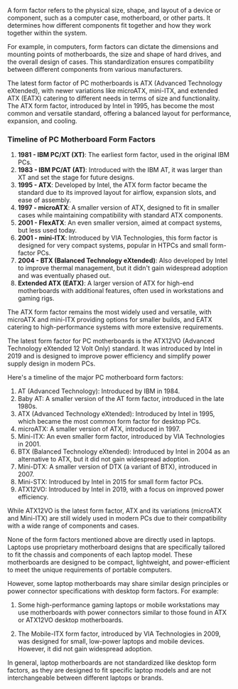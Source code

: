 
A form factor refers to the physical size, shape, and layout of a device or component, such as a computer case, motherboard, or other parts. It determines how different components fit together and how they work together within the system.

For example, in computers, form factors can dictate the dimensions and mounting points of motherboards, the size and shape of hard drives, and the overall design of cases. This standardization ensures compatibility between different components from various manufacturers.

The latest form factor of PC motherboards is ATX (Advanced Technology eXtended), with newer variations like microATX, mini-ITX, and extended ATX (EATX) catering to different needs in terms of size and functionality. The ATX form factor, introduced by Intel in 1995, has become the most common and versatile standard, offering a balanced layout for performance, expansion, and cooling.

### Timeline of PC Motherboard Form Factors

1. **1981 - IBM PC/XT (XT)**: The earliest form factor, used in the original IBM PCs.
2. **1983 - IBM PC/AT (AT)**: Introduced with the IBM AT, it was larger than XT and set the stage for future designs.
3. **1995 - ATX**: Developed by Intel, the ATX form factor became the standard due to its improved layout for airflow, expansion slots, and ease of assembly.
4. **1997 - microATX**: A smaller version of ATX, designed to fit in smaller cases while maintaining compatibility with standard ATX components.
5. **2001 - FlexATX**: An even smaller version, aimed at compact systems, but less  used today.
6. **2001 - mini-ITX**: Introduced by VIA Technologies, this form factor is designed for very compact systems, popular in HTPCs and small form-factor PCs.
7. **2004 - BTX (Balanced Technology eXtended)**: Also developed by Intel to improve thermal management, but it didn't gain widespread adoption and was eventually phased out.
8. **Extended ATX (EATX)**: A larger version of ATX for high-end motherboards with additional features, often used in workstations and gaming rigs.

The ATX form factor remains the most widely used and versatile, with microATX and mini-ITX providing options for smaller builds, and EATX catering to high-performance systems with more extensive requirements.

The latest form factor for PC motherboards is the ATX12VO (Advanced Technology eXtended 12 Volt Only) standard. It was introduced by Intel in 2019 and is designed to improve power efficiency and simplify power supply design in modern PCs.

Here's a timeline of the major PC motherboard form factors:

1. AT (Advanced Technology): Introduced by IBM in 1984.
2. Baby AT: A smaller version of the AT form factor, introduced in the late 1980s.
3. ATX (Advanced Technology eXtended): Introduced by Intel in 1995, which became the most common form factor for desktop PCs.
4. microATX: A smaller version of ATX, introduced in 1997.
5. Mini-ITX: An even smaller form factor, introduced by VIA Technologies in 2001.
6. BTX (Balanced Technology eXtended): Introduced by Intel in 2004 as an alternative to ATX, but it did not gain widespread adoption.
7. Mini-DTX: A smaller version of DTX (a variant of BTX), introduced in 2007.
8. Mini-STX: Introduced by Intel in 2015 for small form factor PCs.
9. ATX12VO: Introduced by Intel in 2019, with a focus on improved power efficiency.

While ATX12VO is the latest form factor, ATX and its variations (microATX and Mini-ITX) are still widely used in modern PCs due to their compatibility with a wide range of components and cases.

None of the form factors mentioned above are directly used in laptops. Laptops use proprietary motherboard designs that are specifically tailored to fit the chassis and components of each laptop model. These motherboards are designed to be compact, lightweight, and power-efficient to meet the unique requirements of portable computers.

However, some laptop motherboards may share similar design principles or power connector specifications with desktop form factors. For example:

1. Some high-performance gaming laptops or mobile workstations may use motherboards with power connectors similar to those found in ATX or ATX12VO desktop motherboards.

2. The Mobile-ITX form factor, introduced by VIA Technologies in 2009, was designed for small, low-power laptops and mobile devices. However, it did not gain widespread adoption.

In general, laptop motherboards are not standardized like desktop form factors, as they are designed to fit specific laptop models and are not  interchangeable between different laptops or brands.
